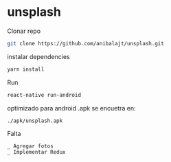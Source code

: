 # unsplash
Clonar repo

``` bash
git clone https://github.com/anibalajt/unsplash.git
```
instalar dependencies
``` bash
yarn install
```

Run
``` bash
react-native run-android
```

optimizado para android
 .apk se encuetra  en:
``` bash
./apk/unsplash.apk
```

Falta
```
_ Agregar fotos
_ Implementar Redux
```